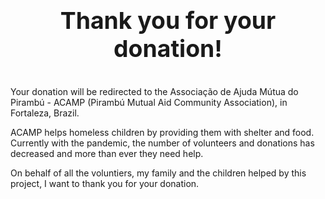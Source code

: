 <p align="center" style="font-size: 28pt; font-weight: bold;">Thank you for your donation!</p>

Your donation will be redirected to the Associação de Ajuda Mútua do Pirambú - ACAMP (Pirambú Mutual Aid Community Association), in Fortaleza, Brazil.

ACAMP helps homeless children by providing them with shelter and food. Currently with the pandemic, the number of volunteers and donations has decreased and more than ever they need help.

On behalf of all the voluntiers, my family and the children helped by this project, I want to thank you for your donation.
